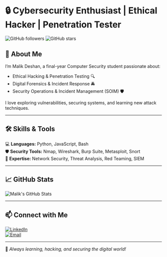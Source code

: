 # 🔒 Cybersecurity Enthusiast | Ethical Hacker | Penetration Tester

![GitHub followers](https://img.shields.io/github/followers/yourusername?style=social)
![GitHub stars](https://img.shields.io/github/stars/yourusername?style=social)

## 👋 About Me
I’m Malik Deshan, a final-year Computer Security student passionate about:
- Ethical Hacking & Penetration Testing 🔍  
- Digital Forensics & Incident Response 🚔  
- Security Operations & Incident Management (SOIM) 🛡️  

I love exploring vulnerabilities, securing systems, and learning new attack techniques.  

---

## 🛠 Skills & Tools
💻 **Languages:** Python, JavaScript, Bash  
🛡️ **Security Tools:** Nmap, Wireshark, Burp Suite, Metasploit, Snort  
🔐 **Expertise:** Network Security, Threat Analysis, Red Teaming, SIEM  

---

## 📈 GitHub Stats
![Malik's GitHub Stats](https://github-readme-stats.vercel.app/api?username=MalikDeshan&show_icons=true&theme=radical)

---

## 📫 Connect with Me
[![LinkedIn](https://img.shields.io/badge/LinkedIn-Connect-blue?style=flat-square&logo=linkedin)](https://www.linkedin.com/in/malik-d-bandara-732140234)  
[![Email](https://img.shields.io/badge/Email-Contact-red?style=flat-square&logo=gmail)](mailto:malikdeshan670@gmail.com)

---

🚀 *Always learning, hacking, and securing the digital world!*
